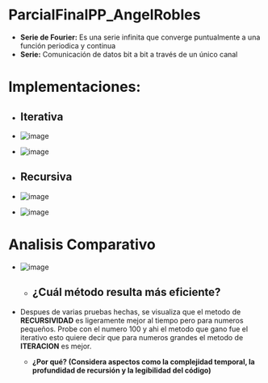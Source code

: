 # ParcialFinalPP_AngelRobles

- **Serie de Fourier:** Es una serie infinita que converge puntualmente a una función periodica y continua
- **Serie:** Comunicación de datos bit a bit a través de un único canal

# Implementaciones:
  - ## Iterativa
  - ![image](https://github.com/user-attachments/assets/68b68bd4-ca86-46a0-b436-8dae625ebbbf)


  - ![image](https://github.com/user-attachments/assets/baff73d4-402e-4667-8f58-e8fbc89fe386)



  - ## Recursiva
  - ![image](https://github.com/user-attachments/assets/3224bf0c-5eef-4cd9-8b0b-d8af7d855f1d)


  - ![image](https://github.com/user-attachments/assets/4603aaf9-7c7b-4e9d-810f-a6bf89330309)



# Analisis Comparativo
- ![image](https://github.com/user-attachments/assets/0a12f4e3-2966-4bcb-a326-3b9524786df7)

  - ## **¿Cuál método resulta más eficiente?**

- Despues de varias pruebas hechas, se visualiza que el metodo de **RECURSIVIDAD** es ligeramente mejor al tiempo pero para numeros pequeños. Probe con el numero 100 y ahi el metodo que gano fue el iterativo esto quiere decir que para numeros grandes el metodo de **ITERACION** es mejor.




    
  - **¿Por qué? (Considera aspectos como la complejidad temporal, la profundidad de recursión y la legibilidad del código)**
